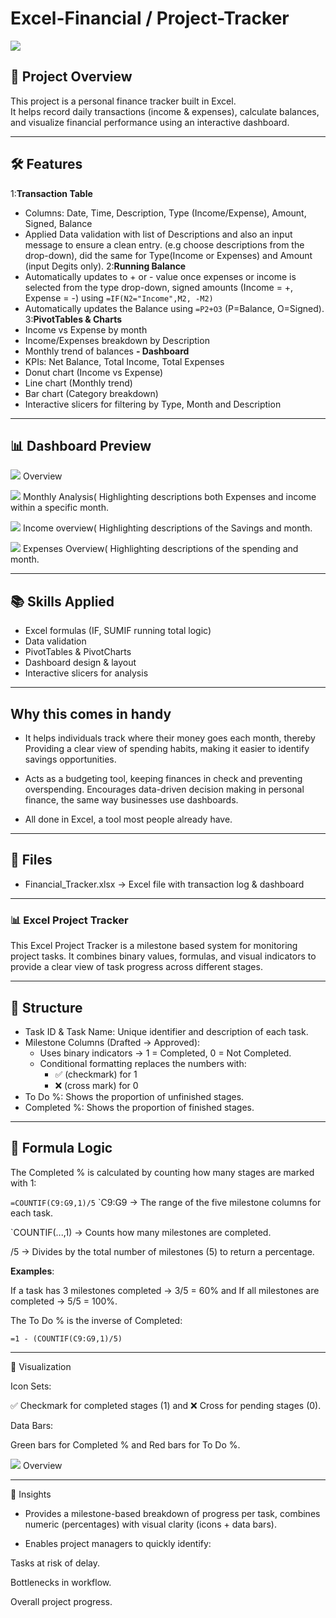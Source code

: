 # Excel-Financial / Project-Tracker
![](Intro_Image.jpg)

## 📌 Project Overview
This project is a personal finance tracker built in Excel.  
It helps record daily transactions (income & expenses), calculate balances, and visualize financial performance using an interactive dashboard.

---

## 🛠 Features
1:**Transaction Table**
  - Columns: Date, Time, Description, Type (Income/Expense), Amount, Signed, Balance
  - Applied Data validation with list of Descriptions and also an input message to ensure a clean entry. (e.g choose descriptions from the drop-down), did the same for Type(Income or Expenses) and Amount (input Degits only). 
2:**Running Balance**
  - Automatically updates to + or - value once expenses or income is selected from the type drop-down, signed amounts (Income = +, Expense = -) using ``=IF(N2="Income",M2, -M2)``
  - Automatically updates the Balance using ``=P2+O3`` (P=Balance, O=Signed).
3:**PivotTables & Charts**
  - Income vs Expense by month
  - Income/Expenses breakdown by Description
  - Monthly trend of balances
**- Dashboard**
  - KPIs: Net Balance, Total Income, Total Expenses
  - Donut chart (Income vs Expense)
  - Line chart (Monthly trend)
  - Bar chart (Category breakdown)
  - Interactive slicers for filtering by Type, Month and Description

---

## 📊 Dashboard Preview
![](Dashboard.png)
Overview

![](Monthly_Statistics.png)
Monthly Analysis( Highlighting descriptions both Expenses and income within a specific month.

![](Income.png)
Income overview( Highlighting descriptions of the Savings and month.

![](Expense.png)
Expenses Overview( Highlighting descriptions of the spending and month. 

---

## 📚 Skills Applied
- Excel formulas (IF, SUMIF running total logic)
- Data validation
- PivotTables & PivotCharts
- Dashboard design & layout
- Interactive slicers for analysis

---

## Why this comes in handy

- It helps individuals track where their money goes each month, thereby Providing a clear view of spending habits, making it easier to identify savings opportunities.

- Acts as a budgeting tool, keeping finances in check and preventing overspending.
Encourages data-driven decision making in personal finance, the same way businesses use dashboards.

- All done in Excel, a tool most people already have.

---

## 📂 Files
- Financial_Tracker.xlsx → Excel file with transaction log & dashboard

---

### 📊 Excel Project Tracker

This Excel Project Tracker is a milestone based system for monitoring project tasks. It combines binary values, formulas, and visual indicators to provide a clear view of task progress across different stages.

---

## 🔹 Structure

- Task ID & Task Name: Unique identifier and description of each task.  
- Milestone Columns (Drafted → Approved):  
  - Uses binary indicators → 1 = Completed, 0 = Not Completed.  
  - Conditional formatting replaces the numbers with:
    - ✅ (checkmark) for 1  
    - ❌ (cross mark) for 0  
- To Do %: Shows the proportion of unfinished stages.  
- Completed %: Shows the proportion of finished stages.  

---

## 🔹 Formula Logic

The Completed % is calculated by counting how many stages are marked with 1:

``=COUNTIF(C9:G9,1)/5``
`C9:G9 → The range of the five milestone columns for each task.

`COUNTIF(...,1) → Counts how many milestones are completed.

/5 → Divides by the total number of milestones (5) to return a percentage.


**Examples**:

If a task has 3 milestones completed → 3/5 = 60% and If all milestones are completed → 5/5 = 100%.

The To Do % is the inverse of Completed:

``=1 - (COUNTIF(C9:G9,1)/5)``

---

🔹 Visualization

Icon Sets:

✅ Checkmark for completed stages (1) and ❌ Cross for pending stages (0).

Data Bars:

Green bars for Completed % and Red bars for To Do %.

![](Project_Tracker.png)
Overview

---

🔹 Insights

- Provides a milestone-based breakdown of progress per task, combines numeric (percentages) with visual clarity (icons + data bars).

- Enables project managers to quickly identify:

Tasks at risk of delay.

Bottlenecks in workflow.

Overall project progress.

